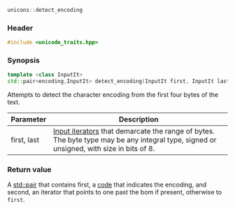 ```c++
unicons::detect_encoding
```

### Header

```c++
#include <unicode_traits.hpp>
```

### Synopsis
```c++
template <class InputIt>
std::pair<encoding,InputIt> detect_encoding(InputIt first, InputIt last) 
```

Attempts to detect the character encoding from the first four bytes of the text.

Parameter   |Description
------------|------------------------------
first, last | [Input iterators](http://en.cppreference.com/w/cpp/concept/InputIterator) that demarcate the range of bytes. The byte type may be any integral type, signed or unsigned, with size in bits of 8. 

### Return value

A [std::pair](http://en.cppreference.com/w/cpp/utility/pair) that contains first, a [code](encoding) that indicates the encoding, and second, an iterator that points to one past the bom if present, otherwise to `first`.

